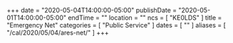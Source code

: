 +++
date = "2020-05-04T14:00:00-05:00"
publishDate = "2020-05-01T14:00:00-05:00"
endTime = ""
location = ""
ncs = [ "KE0LDS" ]
title = "Emergency Net"
categories = [ "Public Service" ]
dates = [ "" ]
aliases = [ "/cal/2020/05/04/ares-net/" ]
+++
